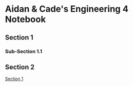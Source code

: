 # Aidan & Cade's Engineering 4 Notebook

## Section 1
### Sub-Section 1.1
## Section 2
























[Section 1](https://github.com/ADaMiller14/Engineering_4_Notebook/edit/master/README.md#section-1)
